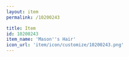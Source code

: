 ```yaml
---
layout: item
permalink: /10200243

title: Item
id: 10200243
item_name: 'Mason''s Hair'
icon_url: 'item/icon/customize/10200243.png'
---
```

